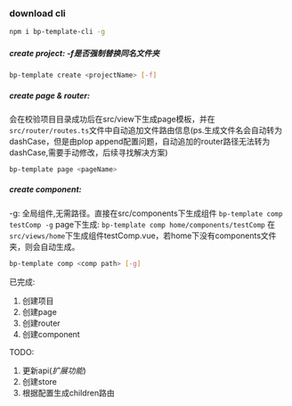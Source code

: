 ### download cli
```bash
npm i bp-template-cli -g
```

##### create project: -f是否强制替换同名文件夹
```bash
bp-template create <projectName> [-f]
```

##### create page & router: 
会在校验项目目录成功后在src/view下生成page模板，并在`src/router/routes.ts`文件中自动追加文件路由信息(ps.生成文件名会自动转为dashCase，但是由plop append配置问题，自动追加的router路径无法转为dashCase,需要手动修改，后续寻找解决方案)
```bash 
bp-template page <pageName>
```

##### create component:
-g: 全局组件,无需路径。直接在src/components下生成组件 `bp-template comp testComp -g`
page下生成: `bp-template comp home/components/testComp`  在`src/views/home`下生成组件testComp.vue，若home下没有components文件夹，则会自动生成。
```bash 
bp-template comp <comp path> [-g]
```
已完成:
1. 创建项目
2. 创建page
3. 创建router
2. 创建component

TODO: 
1. 更新api(*扩展功能*)
2. 创建store
3. 根据配置生成children路由
